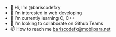 - 👋 Hi, I’m @bariscodefxy
- 👀 I’m interested in web developing
- 🌱 I’m currently learning C, C++
- 💞️ I’m looking to collaborate on Github Teams
- 📫 How to reach me bariscodefx@mobilpara.net

<!---
bariscodefxy/bariscodefxy is a ✨ special ✨ repository because its `README.md` (this file) appears on your GitHub profile.
You can click the Preview link to take a look at your changes.
--->
